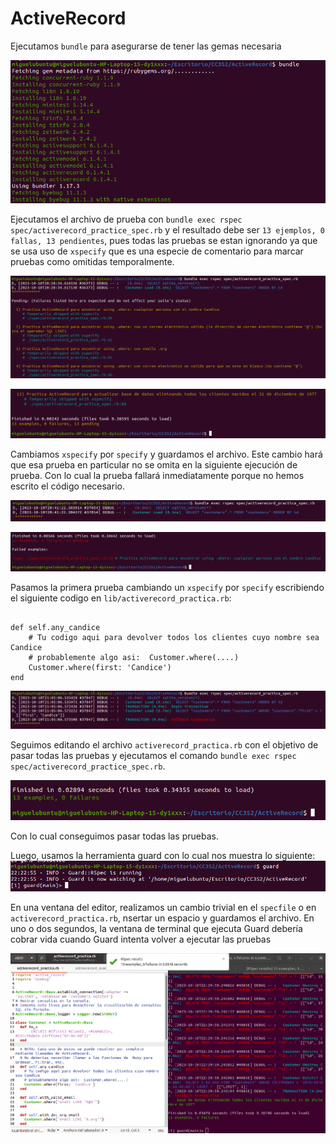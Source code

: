 # ActiveRecord
Ejecutamos `bundle` para asegurarse de tener las gemas necesaria

![](https://github.com/miguelvega/ActiveRecord/blob/main/Imagenes/1.png)

Ejecutamos el archivo de prueba con `bundle exec rspec spec/activerecord_practice_spec.rb` y el resultado debe ser `13 ejemplos, 0 fallas, 13 pendientes`, pues 
todas las pruebas se estan ignorando ya que se usa uso de `xspecify` que es una especie de comentario para marcar pruebas como omitidas temporalmente.

![](https://github.com/miguelvega/ActiveRecord/blob/main/Imagenes/2.png)


![](https://github.com/miguelvega/ActiveRecord/blob/main/Imagenes/3.png)

Cambiamos `xspecify` por `specify` y guardamos el archivo. Este cambio hará que esa prueba en particular no se omita en la siguiente ejecución de prueba.
Con lo cual la prueba fallará inmediatamente porque no hemos escrito el código necesario.

![](https://github.com/miguelvega/ActiveRecord/blob/main/Imagenes/4.png)


![](https://github.com/miguelvega/ActiveRecord/blob/main/Imagenes/5.png)

Pasamos la primera prueba cambiando un `xspecify` por `specify` escribiendo el siguiente codigo en `lib/activerecord_practica.rb`:
```

def self.any_candice
    # Tu codigo aqui para devolver todos los clientes cuyo nombre sea Candice
    # probablemente algo asi:  Customer.where(....)
    Customer.where(first: 'Candice')
end
```

![](https://github.com/miguelvega/ActiveRecord/blob/main/Imagenes/6.png)

Seguimos editando el archivo `activerecord_practica.rb` con el objetivo de pasar todas las pruebas y ejecutamos el comando `bundle exec rspec spec/activerecord_practice_spec.rb`.

![](https://github.com/miguelvega/ActiveRecord/blob/main/Imagenes/7.png)

Con lo cual conseguimos pasar todas las pruebas.

Luego, usamos la herramienta guard con lo cual nos muestra lo siguiente:
![](https://github.com/miguelvega/ActiveRecord/blob/main/Imagenes/8.png)

En una ventana del editor, realizamos un cambio trivial en el `specfile` o en `activerecord_practica.rb`, nsertar un espacio  y guardamos el archivo. En uno o dos segundos, la ventana de terminal que ejecuta Guard debería cobrar vida cuando Guard intenta volver a ejecutar las pruebas

![](https://github.com/miguelvega/ActiveRecord/blob/main/Imagenes/9.png)
